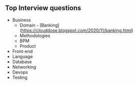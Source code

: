 ## Top Interview questions
- Business
  -   Domain - [Banking] (https://clouddose.blogspot.com/2020/11/banking.html)
  -   Methodologies
  -   BPM
  -   Product
- Front-end
- Language
- Database
- Networking
- Devops
- Testing
